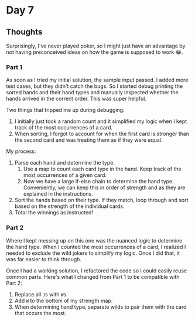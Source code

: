 # Day 7

## Thoughts

Surprisingly, I've never played poker, so I might just have an advantage by not having preconceived ideas on how the game is supposed to work 😂. 

### Part 1

As soon as I tried my initial solution, the sample input passed. I added more test cases, but they didn't catch the bugs. So I started debug printing the sorted hands and their hand types and manually inspected whether the hands arrived in the correct order. This was super helpful.

Two things that tripped me up during debugging:

1. I initially just took a random count and it simplified my logic when I kept track of the most occurrences of a card.
2. When sorting, I forgot to account for when the first card is stronger than the second card and was treating them as if they were equal.

My process:

1. Parse each hand and determine the type.
    1. Use a map to count each card type in the hand. Keep track of the most occurrences of a given card.
    2. Now we have a large if-else chain to determine the hand type. Conveniently, we can keep this in order of strength and as they are explained in the instructions.
2. Sort the hands based on their type. If they match, loop through and sort based on the strength of the individual cards. 
3. Total the winnings as instructed!

### Part 2

Where I kept messing up on this one was the nuanced logic to determine the hand type. When I counted the most occurrences of a card, I realized I needed to exclude the wild jokers to simplify my logic. Once I did that, it was far easier to think through.

Once I had a working solution, I refactored the code so I could easily reuse common parts. Here's what I changed from Part 1 to be compatible with Part 2:

1. Replace all `J`s with `W`s.
2. Add `W` to the bottom of my strength map.
3. When determining hand type, separate wilds to pair them with the card that occurs the most.
